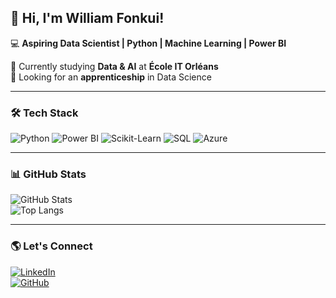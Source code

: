 ## 👋 Hi, I'm William Fonkui!  

💻 **Aspiring Data Scientist | Python | Machine Learning | Power BI**  

🌱 Currently studying **Data & AI** at **École IT Orléans**  
🚀 Looking for an **apprenticeship** in Data Science  

---

### 🛠 Tech Stack  
![Python](https://img.shields.io/badge/-Python-3776AB?style=flat&logo=python&logoColor=white)
![Power BI](https://img.shields.io/badge/-PowerBI-F2C811?style=flat&logo=powerbi&logoColor=black)
![Scikit-Learn](https://img.shields.io/badge/-ScikitLearn-F7931E?style=flat&logo=scikit-learn&logoColor=black)
![SQL](https://img.shields.io/badge/-SQL-4479A1?style=flat&logo=mysql&logoColor=white)
![Azure](https://img.shields.io/badge/-Azure-0078D4?style=flat&logo=microsoft-azure&logoColor=white)

---

### 📊 GitHub Stats  
![GitHub Stats](https://github-readme-stats.vercel.app/api?username=liam237&show_icons=true&theme=radical)  
![Top Langs](https://github-readme-stats.vercel.app/api/top-langs/?username=liam237&layout=compact&theme=radical)  

---

### 🌎 Let's Connect  
[![LinkedIn](https://img.shields.io/badge/LinkedIn-Connect-blue?logo=linkedin)](https://www.linkedin.com/in/data-williamfonkui/)  
[![GitHub](https://img.shields.io/badge/GitHub-Follow-black?logo=github)](https://github.com/liam237)  
